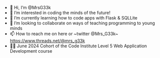 - 👋 Hi, I’m @MrsG33k
- 👀 I’m interested in coding the minds of the future!
- 🌱 I’m currently learning how to code apps with Flask & SQLLite
- 💞️ I’m looking to collaborate on ways of teaching programming to young minds
- 📫 How to reach me on here or ~twitter @Mrs_G33k~ https://www.threads.net/@mrs_g33k
- 👩‍💻 June 2024 Cohort of the Code Institute Level 5 Web Application Development course

<!---
MrsG33k/MrsG33k is a ✨ special ✨ repository because its `README.md` (this file) appears on your GitHub profile.
You can click the Preview link to take a look at your changes.
--->
